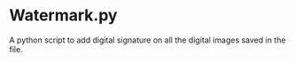 # Watermark.py 
A python script to add digital signature on all the digital images saved in the file.
